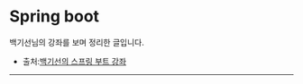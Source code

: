Spring boot
===========
백기선님의 강좌를 보며 정리한 글입니다.   
+ 출처:[백기선의 스프링 부트 강좌](https://www.inflearn.com/course/%EC%8A%A4%ED%94%84%EB%A7%81%EB%B6%80%ED%8A%B8/)   


---
